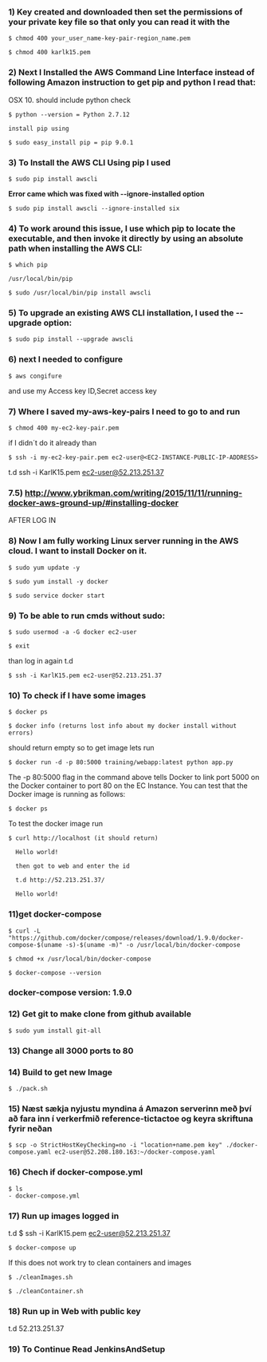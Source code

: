 ### 1) Key created and downloaded then set the permissions of your private key file so that only you can read it with the

    $ chmod 400 your_user_name-key-pair-region_name.pem

    $ chmod 400 karlk15.pem

### 2) Next I Installed the AWS Command Line Interface instead of following Amazon instruction to get pip and python I read that:

  OSX 10. should include python check

    $ python --version = Python 2.7.12

    install pip using

    $ sudo easy_install pip = pip 9.0.1

### 3) To Install the AWS CLI Using pip I used

    $ sudo pip install awscli

  __Error came which was fixed with --ignore-installed option__

    $ sudo pip install awscli --ignore-installed six

### 4) To work around this issue,  I use which pip to locate the executable, and then invoke it directly by using an absolute path when installing the AWS CLI:

    $ which pip

    /usr/local/bin/pip

    $ sudo /usr/local/bin/pip install awscli

### 5) To upgrade an existing AWS CLI installation, I used the --upgrade option:

    $ sudo pip install --upgrade awscli

### 6) next I needed to configure

    $ aws congifure

  and use my Access key ID,Secret access key

### 7) Where I saved my-aws-key-pairs I need to go to and run

    $ chmod 400 my-ec2-key-pair.pem

  if I didn´t do it already than

    $ ssh -i my-ec2-key-pair.pem ec2-user@<EC2-INSTANCE-PUBLIC-IP-ADDRESS>
  t.d
    ssh -i KarlK15.pem ec2-user@52.213.251.37

### 7.5) http://www.ybrikman.com/writing/2015/11/11/running-docker-aws-ground-up/#installing-docker

AFTER LOG IN
### 8) Now I am fully working Linux server running in the AWS cloud. I want to install Docker on it.

    $ sudo yum update -y

    $ sudo yum install -y docker

    $ sudo service docker start

### 9) To be able to run cmds without sudo:

    $ sudo usermod -a -G docker ec2-user

    $ exit

  than log in again t.d

    $ ssh -i KarlK15.pem ec2-user@52.213.251.37

### 10) To check if I have some images

    $ docker ps

    $ docker info (returns lost info about my docker install without errors)

should return empty so to get image lets run

    $ docker run -d -p 80:5000 training/webapp:latest python app.py

  The -p 80:5000 flag in the command above tells Docker to link port 5000 on the Docker container to port 80 on the EC Instance. You can test that the Docker image is running as follows:

    $ docker ps

  To test the docker image run

    $ curl http://localhost (it should return)

      Hello world!

      then got to web and enter the id

      t.d http://52.213.251.37/

      Hello world!

### 11)get docker-compose

    $ curl -L "https://github.com/docker/compose/releases/download/1.9.0/docker-compose-$(uname -s)-$(uname -m)" -o /usr/local/bin/docker-compose

    $ chmod +x /usr/local/bin/docker-compose

    $ docker-compose --version

### docker-compose version: 1.9.0

### 12) Get git to make clone from github available

    $ sudo yum install git-all

### 13) Change all 3000 ports to 80

### 14) Build to get new Image

    $ ./pack.sh

### 15) Næst sækja nyjustu myndina á Amazon serverinn með því að fara inn í verkerfmið reference-tictactoe og keyra skriftuna fyrir neðan

    $ scp -o StrictHostKeyChecking=no -i "location+name.pem key" ./docker-compose.yaml ec2-user@52.208.180.163:~/docker-compose.yaml


### 16) Chech if docker-compose.yml

    $ ls
    - docker-compose.yml

### 17) Run up images logged in

  t.d
    $ ssh -i KarlK15.pem ec2-user@52.213.251.37

    $ docker-compose up

  If this does not work try to clean containers and images

    $ ./cleanImages.sh

    $ ./cleanContainer.sh

### 18) Run up in Web with public key

  t.d 52.213.251.37

### 19) To Continue Read JenkinsAndSetup

